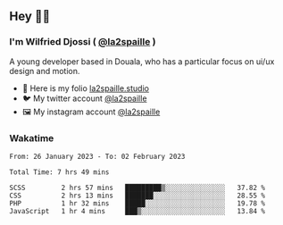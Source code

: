 ## Hey 👋🏾
### I'm Wilfried Djossi ( <a href="https://twitter.com/la2spaille/" target="_blank">@la2spaille</a> )
A young developer based in Douala, who has a particular focus on ui/ux design and motion.

- 🎨 Here is my folio [la2spaille.studio](https://la2spaille.studio/)
- 🐦 My twitter account [@la2spaille](https://twitter.com/la2spaille/)
- 🖼 My instagram account [@la2spaille](https://www.instagram.com/la2spaille/)

### Wakatime
<!--START_SECTION:waka-->

```text
From: 26 January 2023 - To: 02 February 2023

Total Time: 7 hrs 49 mins

SCSS         2 hrs 57 mins   █████████▒░░░░░░░░░░░░░░░   37.82 %
CSS          2 hrs 13 mins   ███████░░░░░░░░░░░░░░░░░░   28.55 %
PHP          1 hr 32 mins    █████░░░░░░░░░░░░░░░░░░░░   19.78 %
JavaScript   1 hr 4 mins     ███▒░░░░░░░░░░░░░░░░░░░░░   13.84 %
```

<!--END_SECTION:waka-->
<!--
**la2spaille/la2spaille** is a ✨ _special_ ✨ repository because its `README.md` (this file) appears on your GitHub profile.

Here are some ideas to get you started:

- 🔭 I’m currently working on ...
- 🌱 I’m currently learning ...
- 👯 I’m looking to collaborate on ...
- 🤔 I’m looking for help with ...
- 💬 Ask me about ...
- 📫 How to reach me: ...
- 😄 Pronouns: ...
- ⚡ Fun fact: ...
-->
